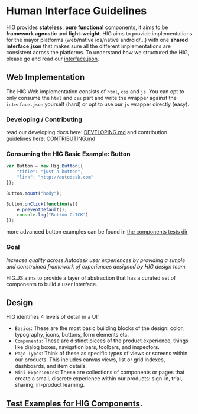 # Human Interface Guidelines

HIG provides **stateless**, **pure functional** components, it aims to be **framework agnostic** and **light-weight**.
HIG aims to provide implementations for the mayor platforms (web/native ios/native android/...) with one **shared interface.json** that makes sure all the different implementations are consistent across the platforms. To understand how we structured the HIG, please go and read our [interface.json](src/interface/interface.json).

## Web Implementation
The HIG Web implementation consists of `html`, `css` and `js`. You can opt to only consume the `html` and `css` part and write the wrapper against the `interface.json` yourself (hard) or opt to use our `js` wrapper directly (easy). 

### Developing / Contributing
read our developing docs here: [DEVELOPING.md](DEVELOPING.md) and contribution guidelines here: [CONTRIBUTING.md](CONTRIBUTING.md) 

### Consuming the HIG Basic Example: Button
```javascript
var Button = new Hig.Button({
    "title": "just a button",
    "link": "http://autodesk.com"
});

Button.mount("body");

Button.onClick(function(e){
    e.preventDefault();
    console.log("Button CLICK")
});
```

more advanced button examples can be found in [the components tests dir](src/web/basics/button/tests/tests-button.html)

### Goal

*Increase quality across Autodesk user experiences by providing a simple and constrained framework of experiences designed by HIG design team.*

HIG.JS aims to provide a layer of abstraction that has a curated set of components to build a user interface.

## Design

HIG identifies 4 levels of detail in a UI: 
- `Basics`: These are the most basic building blocks of the design: color, typography, icons, buttons, form elements etc.
- `Components`: These are distinct pieces of the product experience, things like dialog boxes, navigation bars, toolbars, and inspectors.
- `Page Types`: Think of these as specific types of views or screens within our products. This includes canvas views, list or grid indexes, dashboards, and item details.
- `Mini-Experiences`: These are collections of components or pages that create a small, discrete experience within our products: sign-in, trial, sharing, in-product learning.

## [Test Examples for HIG Components](/index.html).